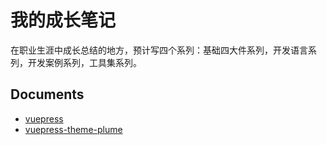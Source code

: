 # 我的成长笔记

在职业生涯中成长总结的地方，预计写四个系列：基础四大件系列，开发语言系列，开发案例系列，工具集系列。

## Documents

- [vuepress](https://vuepress.vuejs.org/)
- [vuepress-theme-plume](https://theme-plume.vuejs.press/)